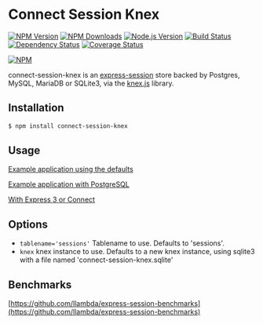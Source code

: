 # Connect Session Knex


[![NPM Version][npm-version-image]][npm-url]
[![NPM Downloads][npm-downloads-image]][npm-url]
[![Node.js Version][node-image]][node-url]
[![Build Status][travis-image]][travis-url]
[![Dependency Status][dependencies-image]][dependencies-url]
[![Coverage Status][coveralls-image]][coveralls-url]

[![NPM][npm-image]][npm-url]

connect-session-knex is an [express-session](https://github.com/expressjs/session) store backed by Postgres, MySQL, MariaDB or SQLite3, via the [knex.js](http://knexjs.org/) library.

## Installation

```sh
$ npm install connect-session-knex
```

## Usage

[Example application using the defaults](https://github.com/llambda/connect-session-knex/blob/master/example.js)

[Example application with PostgreSQL](https://github.com/llambda/connect-session-knex/blob/master/example-postgres.js)

[With Express 3 or Connect](https://github.com/llambda/connect-session-knex/blob/master/Oldversions.md)

## Options

 - `tablename='sessions'` Tablename to use. Defaults to 'sessions'.
 - `knex` knex instance to use. Defaults to a new knex instance, using sqlite3 with a file named 'connect-session-knex.sqlite'

## Benchmarks

[https://github.com/llambda/express-session-benchmarks](https://github.com/llambda/express-session-benchmarks)

[npm-version-image]: https://img.shields.io/npm/v/connect-session-knex.svg
[npm-downloads-image]: https://img.shields.io/npm/dm/connect-session-knex.svg
[npm-image]: https://nodei.co/npm/connect-session-knex.png?downloads=true&downloadRank=true&stars=true
[npm-url]: https://npmjs.org/package/connect-session-knex
[travis-image]: https://img.shields.io/travis/llambda/connect-session-knex/master.svg
[travis-url]: https://travis-ci.org/llambda/connect-session-knex
[dependencies-image]: https://david-dm.org/llambda/connect-session-knex.svg?style=flat
[dependencies-url]: https://david-dm.org/llambda/connect-session-knex
[coveralls-image]: https://img.shields.io/coveralls/llambda/connect-session-knex/master.svg
[coveralls-url]: https://coveralls.io/r/llambda/connect-session-knex?branch=master
[node-image]: https://img.shields.io/node/v/connect-session-knex.svg
[node-url]: http://nodejs.org/download/
[gitter-join-chat-image]: https://badges.gitter.im/Join%20Chat.svg
[gitter-channel-url]: https://gitter.im/llambda/connect-session-knex
[express-session-url]: https://github.com/expressjs/session
[io-url]: https://iojs.org
